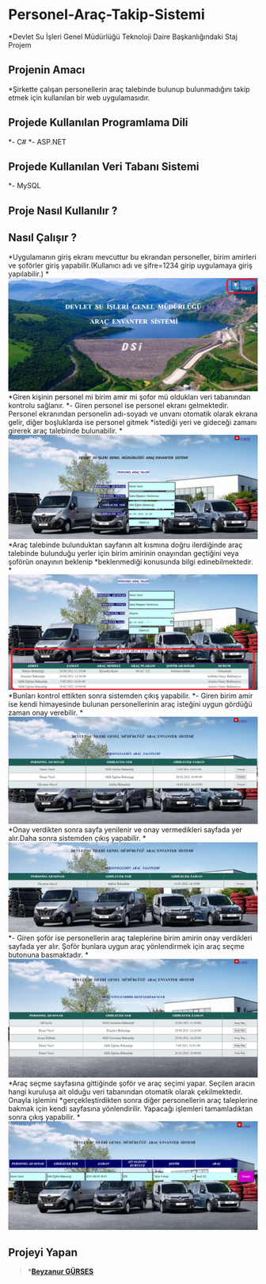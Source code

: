 # Personel-Araç-Takip-Sistemi
*Devlet Su İşleri Genel Müdürlüğü Teknoloji Daire Başkanlığındaki Staj Projem

## Projenin Amacı
*Şirkette çalışan personellerin araç talebinde bulunup bulunmadığını takip etmek için kullanılan bir web uygulamasıdır. 

## Projede Kullanılan Programlama Dili
 *- C#
 *- ASP.NET
 
## Projede Kullanılan  Veri Tabanı Sistemi
 *- MySQL

## Proje Nasıl Kullanılır ?


## Nasıl Çalışır ?
*Uygulamanın giriş ekranı mevcuttur bu ekrandan personeller, birim amirleri ve şoförler giriş yapabilir.(Kullanıcı adı ve şifre=1234 girip uygulamaya giriş yapılabilir.)
*![](/images/giris.png)
*Giren kişinin personel mi birim amir mi şofor mü oldukları veri tabanından kontrolu sağlanır. 
 *- Giren personel ise personel ekranı gelmektedir. Personel ekranından personelin adı-soyadı ve unvanı otomatik olarak ekrana gelir, diğer boşluklarda ise personel gitmek *istediği yeri ve gideceği zamanı girerek araç talebinde bulunabilir. 
*![](/images/aractalebi.png)
*Araç talebinde bulunduktan sayfanın alt kısmına doğru ilerdiğinde araç talebinde bulunduğu yerler için birim amirinin onayından geçtiğini veya şoförün onayının beklenip *beklenmediği konusunda bilgi edinebilmektedir.
*![](/images/talepsonuc.png)
*Bunları kontrol ettikten sonra sistemden çıkış yapabilir.
   *- Giren birim amir ise kendi himayesinde bulunan personellerinin araç isteğini uygun gördüğü zaman onay verebilir.
*![](/images/birimamir.png)
*Onay  verdikten sonra sayfa yenilenir ve onay vermedikleri sayfada yer alır.Daha sonra sistemden çıkış yapabilir.
*![](/images/birimamir1.png)
   *- Giren şoför ise personellerin araç taleplerine  birim amirin onay verdikleri sayfada yer alır. Şoför bunlara uygun araç yönlendirmek için araç seçme butonuna basmaktadır.
*![](/images/sofor.png)
*Araç seçme sayfasına gittiğinde şoför ve araç seçimi yapar. Seçilen aracın hangi kuruluşa ait olduğu veri tabanından otomatik olarak çekilmektedir. Onayla işlemini *gerçekleştirdikten sonra diğer personellerin araç taleplerine bakmak için kendi sayfasına yönlendirilir. Yapacağı işlemleri tamamladıktan sonra çıkış yapabilir.
*![](/images/arac.png)

## Projeyi Yapan
>***[Beyzanur GÜRSES](https://github.com/BEYZANURGURSES1036)**
